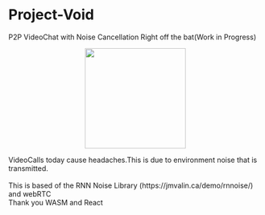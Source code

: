 # Project-Void
P2P VideoChat with Noise Cancellation
Right off the bat(Work in Progress)
<br>                                       
<p align="center">
    <img src="./images/GorBoi.gif" width=200/>
</p>                                                                                   
VideoCalls today cause headaches.This is due to environment noise that is transmitted.<br>
<br>
This is based of the RNN Noise Library (https://jmvalin.ca/demo/rnnoise/)<br>
and webRTC
<br>
Thank you WASM and React
